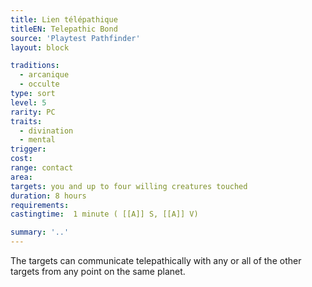 ```yaml
---
title: Lien télépathique
titleEN: Telepathic Bond
source: 'Playtest Pathfinder'
layout: block

traditions:
  - arcanique
  - occulte
type: sort
level: 5
rarity: PC
traits:
  - divination
  - mental
trigger: 
cost: 
range: contact
area: 
targets: you and up to four willing creatures touched
duration: 8 hours
requirements: 
castingtime:  1 minute ( [[A]] S, [[A]] V)

summary: '..'
---
```

The targets can communicate telepathically with any or all of the other targets from any point on the same planet.